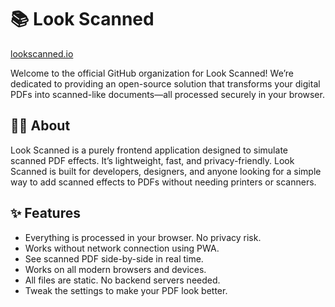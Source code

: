 # 📚 Look Scanned

[lookscanned.io](https://lookscanned.io)

Welcome to the official GitHub organization for Look Scanned! We’re dedicated to providing an open-source solution that transforms your digital PDFs into scanned-like documents—all processed securely in your browser.

## 👨‍💻 About

Look Scanned is a purely frontend application designed to simulate scanned PDF effects. It’s lightweight, fast, and privacy-friendly. Look Scanned is built for developers, designers, and anyone looking for a simple way to add scanned effects to PDFs without needing printers or scanners.

## ✨ Features

* Everything is processed in your browser. No privacy risk.
* Works without network connection using PWA.
* See scanned PDF side-by-side in real time.
* Works on all modern browsers and devices.
* All files are static. No backend servers needed.
* Tweak the settings to make your PDF look better.
